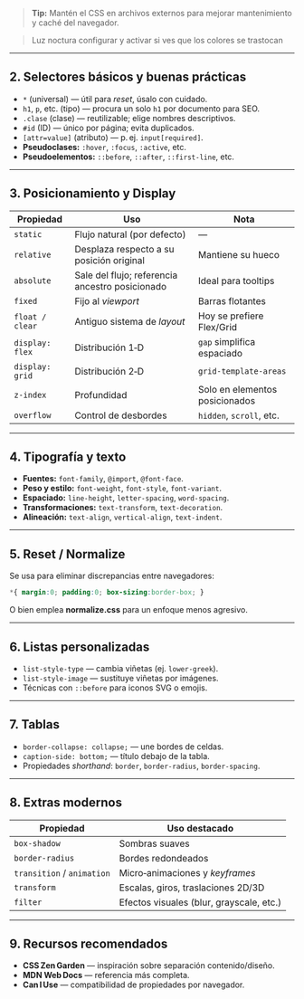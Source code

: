 > **Tip:** Mantén el CSS en archivos externos para mejorar mantenimiento y caché del navegador.

> Luz noctura configurar y activar si ves que los colores se trastocan

---

## 2. Selectores básicos y buenas prácticas
- `*` (universal) — útil para *reset*, úsalo con cuidado.  
- `h1`, `p`, etc. (tipo) — procura un solo `h1` por documento para SEO.  
- `.clase` (clase) — reutilizable; elige nombres descriptivos.  
- `#id` (ID) — único por página; evita duplicados.  
- `[attr=value]` (atributo) — p. ej. `input[required]`.  
- **Pseudoclases:** `:hover`, `:focus`, `:active`, etc.  
- **Pseudoelementos:** `::before`, `::after`, `::first-line`, etc.  

---

## 3. Posicionamiento y Display
| Propiedad | Uso | Nota |
| --------- | --- | ---- |
| `static` | Flujo natural (por defecto) | — |
| `relative` | Desplaza respecto a su posición original | Mantiene su hueco |
| `absolute` | Sale del flujo; referencia ancestro posicionado | Ideal para tooltips |
| `fixed` | Fijo al *viewport* | Barras flotantes |
| `float / clear` | Antiguo sistema de _layout_ | Hoy se prefiere Flex/Grid |
| `display: flex` | Distribución 1‑D | `gap` simplifica espaciado |
| `display: grid` | Distribución 2‑D | `grid-template-areas` |
| `z-index` | Profundidad | Solo en elementos posicionados |
| `overflow` | Control de desbordes | `hidden`, `scroll`, etc. |

---

## 4. Tipografía y texto
- **Fuentes:** `font-family`, `@import`, `@font-face`.  
- **Peso y estilo:** `font-weight`, `font-style`, `font-variant`.  
- **Espaciado:** `line-height`, `letter-spacing`, `word-spacing`.  
- **Transformaciones:** `text-transform`, `text-decoration`.  
- **Alineación:** `text-align`, `vertical-align`, `text-indent`.  

---

## 5. Reset / Normalize
Se usa para eliminar discrepancias entre navegadores:

```css
*{ margin:0; padding:0; box-sizing:border-box; }
```

O bien emplea **normalize.css** para un enfoque menos agresivo.

---

## 6. Listas personalizadas
- `list-style-type` — cambia viñetas (ej. `lower-greek`).  
- `list-style-image` — sustituye viñetas por imágenes.  
- Técnicas con `::before` para iconos SVG o emojis.

---

## 7. Tablas
- `border-collapse: collapse;` — une bordes de celdas.  
- `caption-side: bottom;` — título debajo de la tabla.  
- Propiedades *shorthand*: `border`, `border-radius`, `border-spacing`.

---

## 8. Extras modernos
| Propiedad | Uso destacado |
| --------- | ------------- |
| `box-shadow` | Sombras suaves |
| `border-radius` | Bordes redondeados |
| `transition` / `animation` | Micro‑animaciones y _keyframes_ |
| `transform` | Escalas, giros, traslaciones 2D/3D |
| `filter` | Efectos visuales (blur, grayscale, etc.) |

---

## 9. Recursos recomendados
- **CSS Zen Garden** — inspiración sobre separación contenido/diseño.  
- **MDN Web Docs** — referencia más completa.  
- **Can I Use** — compatibilidad de propiedades por navegador.  